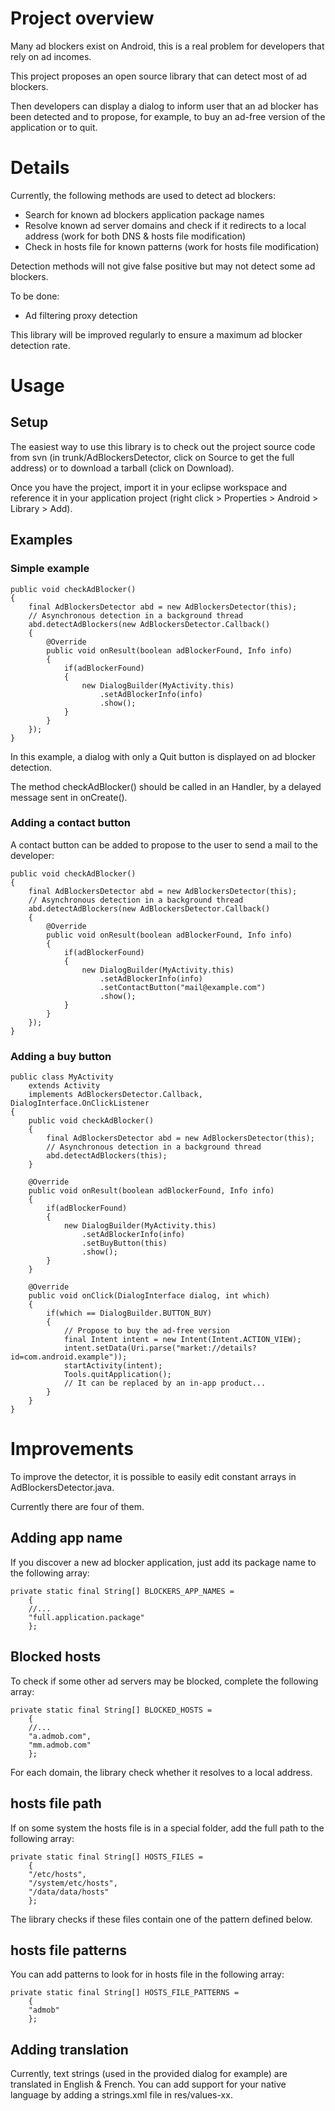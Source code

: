 # Project overview #

Many ad blockers exist on Android, this is a real problem for developers that rely on ad incomes.

This project proposes an open source library that can detect most of ad blockers.

Then developers can display a dialog to inform user that an ad blocker has been detected and to propose, for example, to buy an ad-free version of the application or to quit.

# Details #

Currently, the following methods are used to detect ad blockers:
  * Search for known ad blockers application package names
  * Resolve known ad server domains and check if it redirects to a local address (work for both DNS & hosts file modification)
  * Check in hosts file for known patterns (work for hosts file modification)

Detection methods will not give false positive but may not detect some ad blockers.

To be done:
  * Ad filtering proxy detection

This library will be improved regularly to ensure a maximum ad blocker detection rate.

# Usage #
## Setup ##
The easiest way to use this library is to check out the project source code from svn (in trunk/AdBlockersDetector, click on Source to get the full address) or to download a tarball (click on Download).

Once you have the project, import it in your eclipse workspace and reference it in your application project (right click > Properties > Android > Library > Add).

## Examples ##

### Simple example ###
```
public void checkAdBlocker()
{
    final AdBlockersDetector abd = new AdBlockersDetector(this);
    // Asynchronous detection in a background thread
    abd.detectAdBlockers(new AdBlockersDetector.Callback()
    {
        @Override
        public void onResult(boolean adBlockerFound, Info info)
        {
            if(adBlockerFound)
            {
                new DialogBuilder(MyActivity.this)
                    .setAdBlockerInfo(info)
                    .show();
            }
        }   
    });
}
```
In this example, a dialog with only a Quit button is displayed on ad blocker detection.

The method checkAdBlocker() should be called in an Handler, by a delayed message sent in onCreate().

### Adding a contact button ###
A contact button can be added to propose to the user to send a mail to the developer:
```
public void checkAdBlocker()
{
    final AdBlockersDetector abd = new AdBlockersDetector(this);
    // Asynchronous detection in a background thread
    abd.detectAdBlockers(new AdBlockersDetector.Callback()
    {
        @Override
        public void onResult(boolean adBlockerFound, Info info)
        {
            if(adBlockerFound)
            {
                new DialogBuilder(MyActivity.this)
                    .setAdBlockerInfo(info)
                    .setContactButton("mail@example.com")
                    .show();
            }
        }   
    });
}
```

### Adding a buy button ###
```
public class MyActivity
    extends Activity
    implements AdBlockersDetector.Callback, DialogInterface.OnClickListener
{
    public void checkAdBlocker()
    {
        final AdBlockersDetector abd = new AdBlockersDetector(this);
        // Asynchronous detection in a background thread
        abd.detectAdBlockers(this);
    }

    @Override
    public void onResult(boolean adBlockerFound, Info info)
    {
        if(adBlockerFound)
        {
            new DialogBuilder(MyActivity.this)
                .setAdBlockerInfo(info)
                .setBuyButton(this)
                .show();
        }
    }
    
    @Override
    public void onClick(DialogInterface dialog, int which)
    {
        if(which == DialogBuilder.BUTTON_BUY)
        {
            // Propose to buy the ad-free version
            final Intent intent = new Intent(Intent.ACTION_VIEW);
            intent.setData(Uri.parse("market://details?id=com.android.example"));
            startActivity(intent);
            Tools.quitApplication();
            // It can be replaced by an in-app product...
        }
    }
}
```

# Improvements #

To improve the detector, it is possible to easily edit constant arrays in AdBlockersDetector.java.

Currently there are four of them.

## Adding app name ##
If you discover a new ad blocker application, just add its package name to the following array:
```
private static final String[] BLOCKERS_APP_NAMES = 
    {
    //...
    "full.application.package"
    };
```


## Blocked hosts ##
To check if some other ad servers may be blocked, complete the following array:
```
private static final String[] BLOCKED_HOSTS = 
    {
    //...
    "a.admob.com",
    "mm.admob.com"
    };
```
For each domain, the library check whether it resolves to a local address.

## hosts file path ##
If on some system the hosts file is in a special folder, add the full path to the following array:
```
private static final String[] HOSTS_FILES = 
    {
    "/etc/hosts",
    "/system/etc/hosts",
    "/data/data/hosts"
    };
```
The library checks if these files contain one of the pattern defined below.

## hosts file patterns ##
You can add patterns to look for in hosts file in the following array:
```
private static final String[] HOSTS_FILE_PATTERNS = 
    {
    "admob"
    };
```

## Adding translation ##
Currently, text strings (used in the provided dialog for example) are translated in English & French.
You can add support for your native language by adding a strings.xml file in res/values-xx.